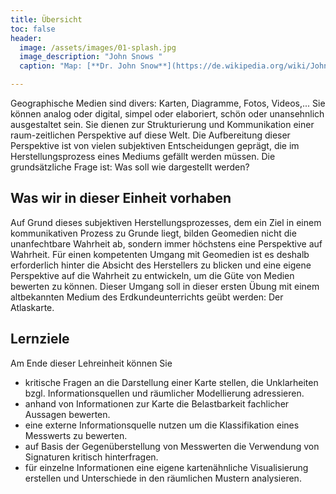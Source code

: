 ```yaml
---
title: Übersicht
toc: false
header:
  image: /assets/images/01-splash.jpg
  image_description: "John Snows "
  caption: "Map: [**Dr. John Snow**](https://de.wikipedia.org/wiki/John_Snow_(Mediziner)) [Wellcome Library via wikimedia](https://w.wiki/QtV)"

---
```

Geographische Medien sind divers: Karten, Diagramme, Fotos, Videos,... Sie können analog oder digital, simpel oder elaboriert, schön oder unansehnlich ausgestaltet sein. Sie dienen zur Strukturierung und Kommunikation einer raum-zeitlichen Perspektive auf diese Welt. Die Aufbereitung dieser Perspektive ist von vielen subjektiven Entscheidungen geprägt, die im Herstellungsprozess eines Mediums gefällt werden müssen. Die grundsätzliche Frage ist: Was soll wie dargestellt werden?


<!--more-->
## Was wir in dieser Einheit vorhaben

Auf Grund dieses subjektiven Herstellungsprozesses, dem ein Ziel in einem kommunikativen Prozess zu Grunde liegt, bilden Geomedien nicht die unanfechtbare Wahrheit ab, sondern immer höchstens eine Perspektive auf Wahrheit. Für einen kompetenten Umgang mit Geomedien ist es deshalb erforderlich hinter die Absicht des Herstellers zu blicken und eine eigene Perspektive auf die Wahrheit zu entwickeln, um die Güte von Medien bewerten zu können.
Dieser Umgang soll in dieser ersten Übung mit einem altbekannten Medium des Erdkundeunterrichts geübt werden: Der Atlaskarte.

## Lernziele

Am Ende dieser Lehreinheit können Sie
  * kritische Fragen an die Darstellung einer Karte stellen, die Unklarheiten bzgl. Informationsquellen und räumlicher Modellierung adressieren.
  * anhand von Informationen zur Karte die Belastbarkeit fachlicher Aussagen bewerten.
  * eine externe Informationsquelle nutzen um die Klassifikation eines Messwerts zu bewerten.
  * auf Basis der Gegenüberstellung von Messwerten die Verwendung von Signaturen kritisch hinterfragen.
  * für einzelne Informationen eine eigene kartenähnliche Visualisierung erstellen und Unterschiede in den räumlichen Mustern analysieren.
